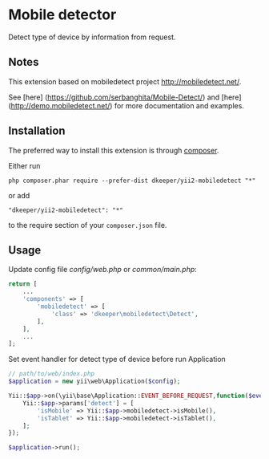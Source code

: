 Mobile detector
===============
Detect type of device by information from request.
## Notes

This extension based on mobiledetect project http://mobiledetect.net/.

See [here] (https://github.com/serbanghita/Mobile-Detect/) and [here] (http://demo.mobiledetect.net/) for more documentation and examples.

## Installation

The preferred way to install this extension is through [composer](http://getcomposer.org/download/).

Either run

```
php composer.phar require --prefer-dist dkeeper/yii2-mobiledetect "*"
```

or add

```
"dkeeper/yii2-mobiledetect": "*"
```

to the require section of your `composer.json` file.


## Usage

Update config file *config/web.php* or *common/main.php*:

```php
return [
    ...
    'components' => [
        'mobiledetect' => [
            'class' => 'dkeeper\mobiledetect\Detect',
        ],
    ],
    ...
];
```

Set event handler for detect type of device before run Application
```php
// path/to/web/index.php
$application = new yii\web\Application($config);

Yii::$app->on(\yii\base\Application::EVENT_BEFORE_REQUEST,function($event){
    Yii::$app->params['detect'] = [
        'isMobile' => Yii::$app->mobiledetect->isMobile(),
        'isTablet' => Yii::$app->mobiledetect->isTablet(),
    ];
});

$application->run();
```